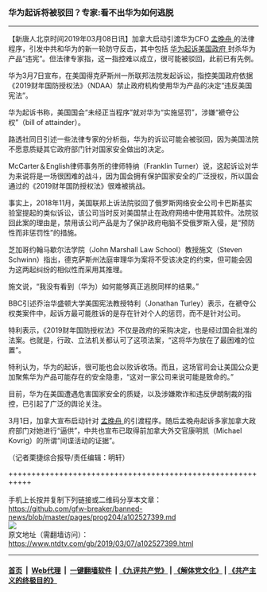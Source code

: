 ### 华为起诉将被驳回？专家:看不出华为如何逃脱
------------------------

<div class="post_content" itemprop="articleBody">
 <p>
  【新唐人北京时间2019年03月08日讯】加拿大启动引渡华为CFO
  <a href="https://www.ntdtv.com/gb/孟晚舟.htm">
   孟晚舟
  </a>
  的法律程序，引发中共和华为的新一轮防守反击，其中包括
  <a href="https://www.ntdtv.com/gb/华为起诉美国政府.htm">
   华为起诉美国政府
  </a>
  封杀华为产品“违宪”。但法律专家指，这一指控难以成立，很可能被驳回，此前已有先例。
 </p>
 <p>
  华为3月7日宣布，在美国得克萨斯州一所联邦法院发起诉讼，指控美国政府依据《2019财年国防授权法》（NDAA）禁止政府机构使用华为产品的决定“违反美国宪法”。
 </p>
 <p>
  华为起诉书称，美国国会“未经正当程序”就对华为“实施惩罚”，涉嫌“褫夺公权”（bill of attainder）。
 </p>
 <p>
  路透社同日引述一些法律专家的分析指，华为的诉讼可能会被驳回，因为美国法院不愿意质疑其它政府部门针对国家安全做出的决定。
 </p>
 <p>
  McCarter＆English律师事务所的律师特纳（Franklin Turner）说，这起诉讼对华为来说将是一场很困难的战斗，因为国会拥有保护国家安全的广泛授权，所以国会通过的《2019财年国防授权法》很难被挑战。
 </p>
 <p>
  事实上，2018年11月，美国联邦上诉法院驳回了俄罗斯网络安全公司卡巴斯基实验室提起的类似诉讼，该公司当时反对美国禁止在政府网络中使用其软件。法院驳回此案的理由是，禁用该公司产品是为了保护政府电脑不受俄罗斯入侵，是“预防性而非惩罚性”的措施。
 </p>
 <p>
  芝加哥约翰马歇尔法学院（John Marshall Law School）教授施文（Steven Schwinn）指出，德克萨斯州法庭审理华为案将不受该决定的约束，但可能会因为这两起纠纷的相似性而采用其推理。
 </p>
 <p>
  施文说，“我没有看到（华为）如何能够真正逃脱同样的结果。”
 </p>
 <p>
  BBC引述乔治华盛顿大学美国宪法教授特利（Jonathan Turley）表示，在褫夺公权类案件中，起诉方最可能胜诉的是存在针对个人的惩罚，而不是针对公司。
 </p>
 <p>
  特利表示，《2019财年国防授权法》不仅是政府的采购决定，也是经过国会批准的法案。也就是，行政、立法机关都认可了这项法案，“这将华为放在了最困难的位置”。
 </p>
 <p>
  特利认为，华为的起诉，很可能也会以败诉收场。而且，这场官司会让美国公众更加聚焦华为产品可能存在的安全隐患，“这对一家公司来说可能是致命的。”
 </p>
 <p>
  目前，华为在美国遭遇危害国家安全的质疑，以及涉嫌欺诈和违反伊朗制裁的指控，已引起了广泛的舆论关注。
 </p>
 <p>
  3月1日，加拿大宣布启动针对
  <a href="https://www.ntdtv.com/gb/孟晚舟.htm">
   孟晚舟
  </a>
  的引渡程序。随后孟晚舟起诉多家加拿大政府部门对她进行“逼供”，中共也宣布已取得前加拿大外交官康明凯（Michael Kovrig）的所谓“间谍活动的证据”。
 </p>
 <p>
  （记者栗捷综合报导/责任编辑：明轩）
 </p>
 <div class="single_ad">
 </div>
</div>

+++++++++++++++++++++++++++++++++++++++++++++++++++++++++++<br/><br/>
手机上长按并复制下列链接或二维码分享本文章：<br/>
https://github.com/gfw-breaker/banned-news/blob/master/pages/prog204/a102527399.md <br/>
<a href='https://github.com/gfw-breaker/banned-news/blob/master/pages/prog204/a102527399.md'><img src='https://github.com/gfw-breaker/banned-news/blob/master/pages/prog204/a102527399.md.png'/></a> <br/>
原文地址（需翻墙访问）：https://www.ntdtv.com/gb/2019/03/07/a102527399.html


------------------------
#### [首页](https://github.com/gfw-breaker/banned-news/blob/master/README.md) &nbsp;|&nbsp; [Web代理](https://github.com/labour-camp/helloworld) &nbsp;|&nbsp; [一键翻墙软件](https://github.com/gfw-breaker/nogfw/blob/master/README.md) &nbsp;| [《九评共产党》](https://github.com/gfw-breaker/9ping.md/blob/master/README.md#九评之一评共产党是什么) | [《解体党文化》](https://github.com/gfw-breaker/jtdwh.md/blob/master/README.md) | [《共产主义的终极目的》](https://github.com/gfw-breaker/gczydzjmd.md/blob/master/README.md)

